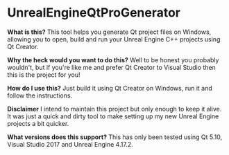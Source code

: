 # UnrealEngineQtProGenerator

<b>What is this?</b> This tool helps you generate Qt project files on Windows, allowing you to open, build and run your Unreal Engine C++ projects using Qt Creator.

<b>Why the heck would you want to do this?</b> 
Well to be honest you probably wouldn't, but if you're like me and prefer Qt Creator to Visual Studio then this is the project for you!

<b>How do I use this?</b> Just build it using Qt Creator on Windows, run it and follow the instructions.

<b>Disclaimer</b> I intend to maintain this project but only enough to keep it alive. It was just a quick and dirty tool to make setting up my new Unreal Engine projects a bit quicker.

<b>What versions does this support?</b> This has only been tested using Qt 5.10, Visual Studio 2017 and Unreal Engine 4.17.2.
